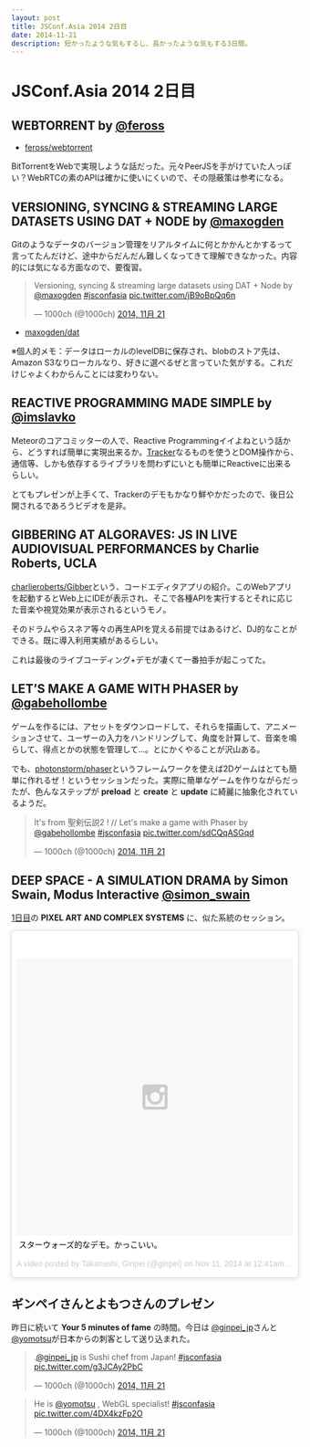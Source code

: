 ```yaml
---
layout: post
title: JSConf.Asia 2014 2日目
date: 2014-11-21
description: 短かったような気もするし、長かったような気もする3日間。
---
```


# JSConf.Asia 2014 2日目

## WEBTORRENT by [@feross](http://twitter.com/feross)

- [feross/webtorrent](https://github.com/feross/webtorrent)

BitTorrentをWebで実現しような話だった。元々PeerJSを手がけていた人っぽい？WebRTCの素のAPIは確かに使いにくいので、その隠蔽策は参考になる。

## VERSIONING, SYNCING & STREAMING LARGE DATASETS USING DAT + NODE by [@maxogden](http://twitter.com/maxogden)

Gitのようなデータのバージョン管理をリアルタイムに何とかかんとかするって言ってたんだけど、途中からだんだん難しくなってきて理解できなかった。内容的には気になる方面なので、要復習。

<blockquote class="twitter-tweet" lang="ja"><p>Versioning, syncing &amp; streaming large datasets using DAT + Node by <a href="https://twitter.com/maxogden">@maxogden</a> <a href="https://twitter.com/hashtag/jsconfasia?src=hash">#jsconfasia</a> <a href="http://t.co/jB9oBpQq6n">pic.twitter.com/jB9oBpQq6n</a></p>&mdash; 1000ch (@1000ch) <a href="https://twitter.com/1000ch/status/535633059802923008">2014, 11月 21</a></blockquote>

- [maxogden/dat](https://github.com/maxogden/dat)

※個人的メモ：データはローカルのlevelDBに保存され、blobのストア先は、Amazon S3なりローカルなり、好きに選べるぜと言っていた気がする。これだけじゃよくわからんことには変わりない。

## REACTIVE PROGRAMMING MADE SIMPLE by [@imslavko](http://twitter.com/imslavko)

Meteorのコアコミッターの人で、Reactive Programmingイイよねという話から、どうすれば簡単に実現出来るか。[Tracker](http://docs.meteor.com/#/basic/tracker)なるものを使うとDOM操作から、通信等、しかも依存するライブラリを問わずにいとも簡単にReactiveに出来るらしい。

とてもプレゼンが上手くて、Trackerのデモもかなり鮮やかだったので、後日公開されるであろうビデオを是非。

## GIBBERING AT ALGORAVES: JS IN LIVE AUDIOVISUAL PERFORMANCES by Charlie Roberts, UCLA

[charlieroberts/Gibber](https://github.com/charlieroberts/Gibber)という、コードエディタアプリの紹介。このWebアプリを起動するとWeb上にIDEが表示され、そこで各種APIを実行するとそれに応じた音楽や視覚効果が表示されるというモノ。

そのドラムやらスネア等々の再生APIを覚える前提ではあるけど、DJ的なことができる。既に導入利用実績があるらしい。

これは最後のライブコーディング+デモが凄くて一番拍手が起こってた。

## LET’S MAKE A GAME WITH PHASER by [@gabehollombe](http://twitter.com/gabehollombe)

ゲームを作るには、アセットをダウンロードして、それらを描画して、アニメーションさせて、ユーザーの入力をハンドリングして、角度を計算して、音楽を鳴らして、得点とかの状態を管理して…。とにかくやることが沢山ある。

でも、[photonstorm/phaser](https://github.com/photonstorm/phaser)というフレームワークを使えば2Dゲームはとても簡単に作れるぜ！というセッションだった。実際に簡単なゲームを作りながらだったが、色んなステップが **preload** と **create** と **update** に綺麗に抽象化されているようだ。

<blockquote class="twitter-tweet" lang="ja"><p>It&#39;s from 聖剣伝説2 ! // Let&#39;s make a game with Phaser by <a href="https://twitter.com/gabehollombe">@gabehollombe</a> <a href="https://twitter.com/hashtag/jsconfasia?src=hash">#jsconfasia</a> <a href="http://t.co/sdCQqASGqd">pic.twitter.com/sdCQqASGqd</a></p>&mdash; 1000ch (@1000ch) <a href="https://twitter.com/1000ch/status/535686482753638401">2014, 11月 21</a></blockquote>

## DEEP SPACE - A SIMULATION DRAMA by Simon Swain, Modus Interactive [@simon_swain](simon_swain)

[1日目](http://1000ch.net/posts/2014/jsconf-asia-2014-1st.html)の **PIXEL ART AND COMPLEX SYSTEMS** に、似た系統のセッション。

<blockquote class="instagram-media" data-instgrm-captioned data-instgrm-version="4" style=" background:#FFF; border:0; border-radius:3px; box-shadow:0 0 1px 0 rgba(0,0,0,0.5),0 1px 10px 0 rgba(0,0,0,0.15); margin: 1px; max-width:658px; padding:0; width:99.375%; width:-webkit-calc(100% - 2px); width:calc(100% - 2px);"><div style="padding:8px;"> <div style=" background:#F8F8F8; line-height:0; margin-top:40px; padding:50% 0; text-align:center; width:100%;"> <div style=" background:url(data:image/png;base64,iVBORw0KGgoAAAANSUhEUgAAACwAAAAsCAMAAAApWqozAAAAGFBMVEUiIiI9PT0eHh4gIB4hIBkcHBwcHBwcHBydr+JQAAAACHRSTlMABA4YHyQsM5jtaMwAAADfSURBVDjL7ZVBEgMhCAQBAf//42xcNbpAqakcM0ftUmFAAIBE81IqBJdS3lS6zs3bIpB9WED3YYXFPmHRfT8sgyrCP1x8uEUxLMzNWElFOYCV6mHWWwMzdPEKHlhLw7NWJqkHc4uIZphavDzA2JPzUDsBZziNae2S6owH8xPmX8G7zzgKEOPUoYHvGz1TBCxMkd3kwNVbU0gKHkx+iZILf77IofhrY1nYFnB/lQPb79drWOyJVa/DAvg9B/rLB4cC+Nqgdz/TvBbBnr6GBReqn/nRmDgaQEej7WhonozjF+Y2I/fZou/qAAAAAElFTkSuQmCC); display:block; height:44px; margin:0 auto -44px; position:relative; top:-22px; width:44px;"></div></div> <p style=" margin:8px 0 0 0; padding:0 4px;"> <a href="https://instagram.com/p/vp8r-ECco_/" style=" color:#000; font-family:Arial,sans-serif; font-size:14px; font-style:normal; font-weight:normal; line-height:17px; text-decoration:none; word-wrap:break-word;" target="_top">スターウォーズ的なデモ。かっこいい。</a></p> <p style=" color:#c9c8cd; font-family:Arial,sans-serif; font-size:14px; line-height:17px; margin-bottom:0; margin-top:8px; overflow:hidden; padding:8px 0 7px; text-align:center; text-overflow:ellipsis; white-space:nowrap;">A video posted by Takanashi, Ginpei (@ginpei) on <time style=" font-family:Arial,sans-serif; font-size:14px; line-height:17px;" datetime="2014-11-21T08:41:42+00:00">Nov 11, 2014 at 12:41am PST</time></p></div></blockquote>

## ギンペイさんとよもつさんのプレゼン

昨日に続いて **Your 5 minutes of fame** の時間。今日は [@ginpei_jp](https://twitter.com/ginpei_jp)さんと[@yomotsu](https://twitter.com/yomotsu)が日本からの刺客として送り込まれた。

<blockquote class="twitter-tweet" lang="ja"><p>.<a href="https://twitter.com/ginpei_jp">@ginpei_jp</a> is Sushi chef from Japan! <a href="https://twitter.com/hashtag/jsconfasia?src=hash">#jsconfasia</a> <a href="http://t.co/g3JCAy2PbC">pic.twitter.com/g3JCAy2PbC</a></p>&mdash; 1000ch (@1000ch) <a href="https://twitter.com/1000ch/status/535702314753859584">2014, 11月 21</a></blockquote>

<blockquote class="twitter-tweet" lang="ja"><p>He is <a href="https://twitter.com/yomotsu">@yomotsu</a> , WebGL specialist! <a href="https://twitter.com/hashtag/jsconfasia?src=hash">#jsconfasia</a> <a href="http://t.co/4DX4kzFp2O">pic.twitter.com/4DX4kzFp2O</a></p>&mdash; 1000ch (@1000ch) <a href="https://twitter.com/1000ch/status/535704084766932996">2014, 11月 21</a></blockquote>